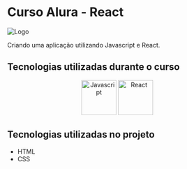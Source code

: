 # Curso Alura - React #

![Logo](https://github.com/MonicaHillman/aluraplay-requisicoes/raw/main/img/logo.png)

Criando uma aplicação utilizando Javascript e React.

## Tecnologias utilizadas durante o curso ##
<center float="left">
<img src="https://upload.wikimedia.org/wikipedia/commons/thumb/6/6a/JavaScript-logo.png/800px-JavaScript-logo.png" alt="Javascript" width="80" height="80" />
<img src="https://mail.coder.clothing/images/stories/virtuemart/product/reactjs-logo-sticker.jpg" alt="React" width="80" height="80" />
</center>

## Tecnologias utilizadas no projeto ##
* HTML
* CSS